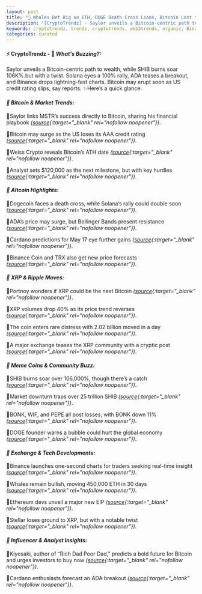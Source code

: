 ```yaml
---
layout: post
title: "🌇 Whales Bet Big on ETH, DOGE Death Cross Looms, Bitcoin Last to Move"
description: "[CryptoTrendz] - Saylor unveils a Bitcoin-centric path to wealth, while SHIB burns soar 106K%.but with a twist. Solana eyes a 100% rally, ADA teases a breakout, and Binance drops lightning-fast charts. Bitcoin may erupt soon as US credit rating slips, say reports."
keywords: cryptotrendz, trendz, cryptotrends, web3trends, organic, Binance, XRP, Market, ETH, Cardano, Bitcoin, PEPE, BTC
categories: curated
---
```


#### ⚡ CryptoTrendz - 📌 *What's Buzzing?:*

Saylor unveils a Bitcoin-centric path to wealth, while SHIB burns soar 106K%.but with a twist. Solana eyes a 100% rally, ADA teases a breakout, and Binance drops lightning-fast charts. Bitcoin may erupt soon as US credit rating slips, say reports. ✨Here’s a quick glance:


#### *🔖  Bitcoin & Market Trends:*  

🔹Saylor links MSTR’s success directly to Bitcoin, sharing his financial playbook *([source](https://s.avyag.com/tbp0){:target="_blank" rel="nofollow noopener"})*.  

🔹Bitcoin may surge as the US loses its AAA credit rating *([source](https://s.avyag.com/3vl9){:target="_blank" rel="nofollow noopener"})*.  

🔹Weiss Crypto reveals Bitcoin’s ATH date *([source](https://s.avyag.com/mwie){:target="_blank" rel="nofollow noopener"})*.  

🔹Analyst sets $120,000 as the next milestone, but with key hurdles *([source](https://s.avyag.com/42gm){:target="_blank" rel="nofollow noopener"})*.  

#### *🔖  Altcoin Highlights:*  

🔹Dogecoin faces a death cross, while Solana’s rally could double soon *([source](https://s.avyag.com/l7wc){:target="_blank" rel="nofollow noopener"})*.  

🔹ADA’s price may surge, but Bollinger Bands present resistance *([source](https://s.avyag.com/od16){:target="_blank" rel="nofollow noopener"})*.  

🔹Cardano predictions for May 17 eye further gains *([source](https://s.avyag.com/uxl2){:target="_blank" rel="nofollow noopener"})*.  

🔹Binance Coin and TRX also get new price forecasts *([source](https://s.avyag.com/pbfj){:target="_blank" rel="nofollow noopener"})*.  

#### *🔖  XRP & Ripple Moves:*  

🔹Portnoy wonders if XRP could be the next Bitcoin *([source](https://s.avyag.com/y0sg){:target="_blank" rel="nofollow noopener"})*.  

🔹XRP volumes drop 40% as its price trend reverses *([source](https://s.avyag.com/ggbo){:target="_blank" rel="nofollow noopener"})*.  

🔹The coin enters rare distress with 2.02 billion moved in a day *([source](https://s.avyag.com/riyo){:target="_blank" rel="nofollow noopener"})*.  

🔹A major exchange teases the XRP community with a cryptic post *([source](https://s.avyag.com/amxg){:target="_blank" rel="nofollow noopener"})*.  

#### *🔖  Meme Coins & Community Buzz:*  

🔹SHIB burns soar over 106,000%, though there’s a catch *([source](https://s.avyag.com/zz36){:target="_blank" rel="nofollow noopener"})*.  

🔹Market downturn traps over 25 trillion SHIB *([source](https://s.avyag.com/nj2a){:target="_blank" rel="nofollow noopener"})*.  

🔹BONK, WIF, and PEPE all post losses, with BONK down 11% *([source](https://s.avyag.com/rlfg){:target="_blank" rel="nofollow noopener"})*.  

🔹DOGE founder warns a bubble could hurt the global economy *([source](https://s.avyag.com/2z3s){:target="_blank" rel="nofollow noopener"})*.  

#### *🔖  Exchange & Tech Developments:*  

🔹Binance launches one-second charts for traders seeking real-time insight *([source](https://s.avyag.com/drm6){:target="_blank" rel="nofollow noopener"})*.  

🔹Whales remain bullish, moving 450,000 ETH in 30 days *([source](https://s.avyag.com/pvw2){:target="_blank" rel="nofollow noopener"})*.  

🔹Ethereum devs unveil a major new EIP *([source](https://s.avyag.com/imka){:target="_blank" rel="nofollow noopener"})*.  

🔹Stellar loses ground to XRP, but with a notable twist *([source](https://s.avyag.com/np27){:target="_blank" rel="nofollow noopener"})*.  

#### *🔖  Influencer & Analyst Insights:*  

🔹Kiyosaki, author of “Rich Dad Poor Dad,” predicts a bold future for Bitcoin and urges investors to buy now *([source](https://s.avyag.com/3h7m){:target="_blank" rel="nofollow noopener"})*.  

🔹Cardano enthusiasts forecast an ADA breakout *([source](https://s.avyag.com/8a3v){:target="_blank" rel="nofollow noopener"})*.